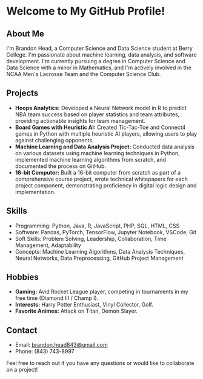 # Welcome to My GitHub Profile!

## About Me
I'm Brandon Head, a Computer Science and Data Science student at Berry College. I'm passionate about machine learning, data analysis, and software development. I'm currently pursuing a degree in Computer Science and Data Science with a minor in Mathematics, and I'm actively involved in the NCAA Men's Lacrosse Team and the Computer Science Club.

## Projects
- **Hoops Analytics:** Developed a Neural Network model in R to predict NBA team success based on player statistics and team attributes, providing actionable insights for team management.
- **Board Games with Heuristic AI:** Created Tic-Tac-Toe and Connect4 games in Python with multiple heuristic AI players, allowing users to play against challenging opponents.
- **Machine Learning and Data Analysis Project:** Conducted data analysis on various datasets using machine learning techniques in Python, implemented machine learning algorithms from scratch, and documented the process on GitHub.
- **16-bit Computer:** Built a 16-bit computer from scratch as part of a comprehensive course project, wrote technical whitepapers for each project component, demonstrating proficiency in digital logic design and implementation.

## Skills
- Programming: Python, Java, R, JavaScript, PHP, SQL, HTML, CSS
- Software: Pandas, PyTorch, TensorFlow, Jupyter Notebook, VSCode, Git
- Soft Skills: Problem Solving, Leadership, Collaboration, Time Management, Adaptability
- Concepts: Machine Learning Algorithms, Data Analysis Techniques, Neural Networks, Data Preprocessing, GitHub Project Management

## Hobbies
- **Gaming:** Avid Rocket League player, competing in tournaments in my free time (Diamond III / Champ I).
- **Interests:** Harry Potter Enthusiast, Vinyl Collector, Golf.
- **Favorite Animes:** Attack on Titan, Demon Slayer.

## Contact
- Email: brandon.head843@gmail.com
- Phone: (843) 743-8997

Feel free to reach out if you have any questions or would like to collaborate on a project!
